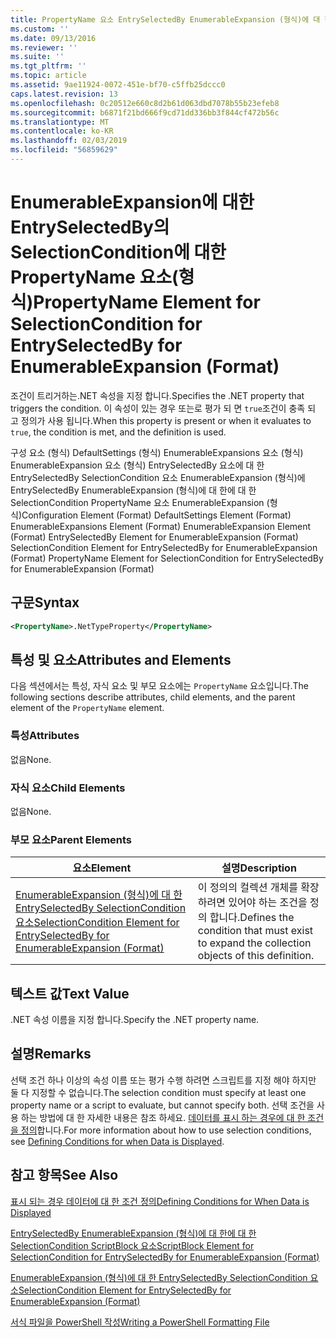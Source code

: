 ```yaml
---
title: PropertyName 요소 EntrySelectedBy EnumerableExpansion (형식)에 대 한에 대 한 SelectionCondition | Microsoft Docs
ms.custom: ''
ms.date: 09/13/2016
ms.reviewer: ''
ms.suite: ''
ms.tgt_pltfrm: ''
ms.topic: article
ms.assetid: 9ae11924-0072-451e-bf70-c5ffb25dccc0
caps.latest.revision: 13
ms.openlocfilehash: 0c20512e660c8d2b61d063dbd7078b55b23efeb8
ms.sourcegitcommit: b6871f21bd666f9cd71dd336bb3f844cf472b56c
ms.translationtype: MT
ms.contentlocale: ko-KR
ms.lasthandoff: 02/03/2019
ms.locfileid: "56859629"
---
```

# <a name="propertyname-element-for-selectioncondition-for-entryselectedby-for-enumerableexpansion-format"></a><span data-ttu-id="e0b20-102">EnumerableExpansion에 대한 EntrySelectedBy의 SelectionCondition에 대한 PropertyName 요소(형식)</span><span class="sxs-lookup"><span data-stu-id="e0b20-102">PropertyName Element for SelectionCondition for EntrySelectedBy for EnumerableExpansion (Format)</span></span>

<span data-ttu-id="e0b20-103">조건이 트리거하는.NET 속성을 지정 합니다.</span><span class="sxs-lookup"><span data-stu-id="e0b20-103">Specifies the .NET property that triggers the condition.</span></span> <span data-ttu-id="e0b20-104">이 속성이 있는 경우 또는로 평가 되 면 `true`조건이 충족 되 고 정의가 사용 됩니다.</span><span class="sxs-lookup"><span data-stu-id="e0b20-104">When this property is present or when it evaluates to `true`, the condition is met, and the definition is used.</span></span>

<span data-ttu-id="e0b20-105">구성 요소 (형식) DefaultSettings (형식) EnumerableExpansions 요소 (형식) EnumerableExpansion 요소 (형식) EntrySelectedBy 요소에 대 한 EntrySelectedBy SelectionCondition 요소 EnumerableExpansion (형식)에 EntrySelectedBy EnumerableExpansion (형식)에 대 한에 대 한 SelectionCondition PropertyName 요소 EnumerableExpansion (형식)</span><span class="sxs-lookup"><span data-stu-id="e0b20-105">Configuration Element (Format) DefaultSettings Element (Format) EnumerableExpansions Element (Format) EnumerableExpansion Element (Format) EntrySelectedBy Element for EnumerableExpansion (Format) SelectionCondition Element for EntrySelectedBy for EnumerableExpansion (Format) PropertyName Element for SelectionCondition for EntrySelectedBy for EnumerableExpansion (Format)</span></span>

## <a name="syntax"></a><span data-ttu-id="e0b20-106">구문</span><span class="sxs-lookup"><span data-stu-id="e0b20-106">Syntax</span></span>

```xml
<PropertyName>.NetTypeProperty</PropertyName>
```

## <a name="attributes-and-elements"></a><span data-ttu-id="e0b20-107">특성 및 요소</span><span class="sxs-lookup"><span data-stu-id="e0b20-107">Attributes and Elements</span></span>

<span data-ttu-id="e0b20-108">다음 섹션에서는 특성, 자식 요소 및 부모 요소에는 `PropertyName` 요소입니다.</span><span class="sxs-lookup"><span data-stu-id="e0b20-108">The following sections describe attributes, child elements, and the parent element of the `PropertyName` element.</span></span>

### <a name="attributes"></a><span data-ttu-id="e0b20-109">특성</span><span class="sxs-lookup"><span data-stu-id="e0b20-109">Attributes</span></span>

<span data-ttu-id="e0b20-110">없음</span><span class="sxs-lookup"><span data-stu-id="e0b20-110">None.</span></span>

### <a name="child-elements"></a><span data-ttu-id="e0b20-111">자식 요소</span><span class="sxs-lookup"><span data-stu-id="e0b20-111">Child Elements</span></span>

<span data-ttu-id="e0b20-112">없음</span><span class="sxs-lookup"><span data-stu-id="e0b20-112">None.</span></span>

### <a name="parent-elements"></a><span data-ttu-id="e0b20-113">부모 요소</span><span class="sxs-lookup"><span data-stu-id="e0b20-113">Parent Elements</span></span>

|<span data-ttu-id="e0b20-114">요소</span><span class="sxs-lookup"><span data-stu-id="e0b20-114">Element</span></span>|<span data-ttu-id="e0b20-115">설명</span><span class="sxs-lookup"><span data-stu-id="e0b20-115">Description</span></span>|
|-------------|-----------------|
|[<span data-ttu-id="e0b20-116">EnumerableExpansion (형식)에 대 한 EntrySelectedBy SelectionCondition 요소</span><span class="sxs-lookup"><span data-stu-id="e0b20-116">SelectionCondition Element for EntrySelectedBy for EnumerableExpansion (Format)</span></span>](./selectioncondition-element-for-entryselectedby-for-enumerableexpansion-format.md)|<span data-ttu-id="e0b20-117">이 정의의 컬렉션 개체를 확장 하려면 있어야 하는 조건을 정의 합니다.</span><span class="sxs-lookup"><span data-stu-id="e0b20-117">Defines the condition that must exist to expand the collection objects of this definition.</span></span>|

## <a name="text-value"></a><span data-ttu-id="e0b20-118">텍스트 값</span><span class="sxs-lookup"><span data-stu-id="e0b20-118">Text Value</span></span>

<span data-ttu-id="e0b20-119">.NET 속성 이름을 지정 합니다.</span><span class="sxs-lookup"><span data-stu-id="e0b20-119">Specify the .NET property name.</span></span>

## <a name="remarks"></a><span data-ttu-id="e0b20-120">설명</span><span class="sxs-lookup"><span data-stu-id="e0b20-120">Remarks</span></span>

<span data-ttu-id="e0b20-121">선택 조건 하나 이상의 속성 이름 또는 평가 수행 하려면 스크립트를 지정 해야 하지만 둘 다 지정할 수 없습니다.</span><span class="sxs-lookup"><span data-stu-id="e0b20-121">The selection condition must specify at least one property name or a script to evaluate, but cannot specify both.</span></span> <span data-ttu-id="e0b20-122">선택 조건을 사용 하는 방법에 대 한 자세한 내용은 참조 하세요. [데이터를 표시 하는 경우에 대 한 조건을 정의](./defining-conditions-for-displaying-data.md)합니다.</span><span class="sxs-lookup"><span data-stu-id="e0b20-122">For more information about how to use selection conditions, see [Defining Conditions for when Data is Displayed](./defining-conditions-for-displaying-data.md).</span></span>

## <a name="see-also"></a><span data-ttu-id="e0b20-123">참고 항목</span><span class="sxs-lookup"><span data-stu-id="e0b20-123">See Also</span></span>

[<span data-ttu-id="e0b20-124">표시 되는 경우 데이터에 대 한 조건 정의</span><span class="sxs-lookup"><span data-stu-id="e0b20-124">Defining Conditions for When Data is Displayed</span></span>](./defining-conditions-for-displaying-data.md)

[<span data-ttu-id="e0b20-125">EntrySelectedBy EnumerableExpansion (형식)에 대 한에 대 한 SelectionCondition ScriptBlock 요소</span><span class="sxs-lookup"><span data-stu-id="e0b20-125">ScriptBlock Element for SelectionCondition for EntrySelectedBy for EnumerableExpansion (Format)</span></span>](./scriptblock-element-for-selectioncondition-for-entryselectedby-for-enumerableexpansion-format.md)

[<span data-ttu-id="e0b20-126">EnumerableExpansion (형식)에 대 한 EntrySelectedBy SelectionCondition 요소</span><span class="sxs-lookup"><span data-stu-id="e0b20-126">SelectionCondition Element for EntrySelectedBy for EnumerableExpansion (Format)</span></span>](./selectioncondition-element-for-entryselectedby-for-enumerableexpansion-format.md)

[<span data-ttu-id="e0b20-127">서식 파일을 PowerShell 작성</span><span class="sxs-lookup"><span data-stu-id="e0b20-127">Writing a PowerShell Formatting File</span></span>](./writing-a-powershell-formatting-file.md)
